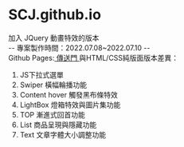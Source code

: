 # SCJ.github.io
加入 JQuery 動畫特效的版本 <br/>
-- 專案製作時間：2022.07.08~2022.07.10 -- <br/>
Github Pages:<a href="https://sc1314520.github.io/SCJ.github.io/"> 傳送門 </a>
與HTML/CSS純版面版本差異：<br/>
1. JS下拉式選單 <br/>
2. Swiper 橫幅輪播功能 <br/>
3. Content hover 觸發黑布條特效 <br/>
4. LightBox 燈箱特效與圖片集功能 <br/>
5. TOP 漸進式回首功能 <br/>
6. List 商品呈現與隱藏功能 <br/>
7. Text 文章字體大小調整功能 <br/>

